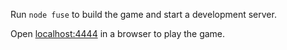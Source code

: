 Run `node fuse` to build the game and start a development server.

Open [localhost:4444](http://localhost:4444/) in a browser to play the game.